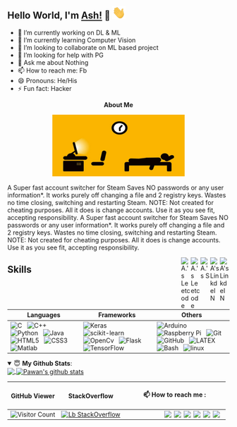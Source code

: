 ## Hello World, I'm [Ash!](https://github.io) 👋 <img src="https://github.com/asd1876/asd1876/blob/main/images/wave.gif" width="30px">
- 🔭 I’m currently working on DL & ML
- 🌱 I’m currently learning Computer Vision
- 👯 I’m looking to collaborate on ML  based project
- 🤔 I’m looking for help with PG
- 💬 Ask me about Nothing
- 📫 How to reach me: Fb
- 😄 Pronouns: He/His
- ⚡ Fun fact: Hacker

<p align='center'>
<strong>About Me </strong>
</p>

<p align='center'>  
<img width="300px" height="140" src="https://github.com/asd1876/asd1876/blob/main/images/87ZWw9F.gif"><br> 
</p>

A Super fast account switcher for Steam Saves NO passwords or any user information*. It works purely off changing a file and 2 registry keys. Wastes no time closing, switching and restarting Steam. NOTE: Not created for cheating purposes. All it does is change accounts. Use it as you see fit, accepting responsibility. A Super fast account switcher for Steam Saves NO passwords or any user information*. It works purely off changing a file and 2 registry keys. Wastes no time closing, switching and restarting Steam. NOTE: Not created for cheating purposes. All it does is change accounts. Use it as you see fit, accepting responsibility.


<a href="https://www.linkedin.com/in//">
  <img align="right" alt="A's LinkdeIN" width="22px" src="https://cdn.jsdelivr.net/npm/simple-icons@v3/icons/googlescholar.svg" />
</a>

<a href="https://www.linkedin.com/in//">
  <img align="right" alt="A's LinkdeIN" width="22px" src="https://cdn.jsdelivr.net/npm/simple-icons@v3/icons/linkedin.svg" />
</a>

<a href="https:/">
  <img align="right" alt="A.'s S" width="22px" src="https://cdn.jsdelivr.net/npm/simple-icons@v3/icons/stackoverflow.svg" />
</a>

<a href="https://l//">
  <img align="right" alt="A.'s Leetcode" width="22px" src="https://cdn.jsdelivr.net/npm/simple-icons@v3/icons/researchgate.svg" />
</a>

<a href="https://l//">
  <img align="right" alt="A.'s Leetcode" width="22px" src="https://cdn.jsdelivr.net/npm/simple-icons@v3/icons/github.svg" />
</a>




 ## Skills
| Languages  | Frameworks | Others |
| ---------- | ---------- | ---------- |
| ![C](https://img.shields.io/badge/-C-black?logo=c&style=social)&nbsp;&nbsp; ![C++](https://img.shields.io/badge/-c++-black?logo=c%2B%2B&style=social)&nbsp;&nbsp; ![Python](https://img.shields.io/badge/-Python-black?logo=Python&style=social)&nbsp;&nbsp; ![Java](https://img.shields.io/badge/-Java-black?logo=java&style=social)&nbsp;&nbsp; ![HTML5](https://img.shields.io/badge/-HTML5-black?logo=html5&style=social)&nbsp;&nbsp; ![CSS3](https://img.shields.io/badge/-CSS3-black?logo=css3&style=social)&nbsp;&nbsp; ![Matlab](https://img.shields.io/badge/-Matlab-black?logo=Mathworks&style=social)&nbsp;&nbsp;| ![Keras](https://img.shields.io/badge/-Keras-black?logo=Keras&style=social)&nbsp;&nbsp; ![scikit-learn](https://img.shields.io/badge/-scikit%20learn-black?logo=scikit-learn&style=social)&nbsp;&nbsp; ![OpenCv](https://img.shields.io/badge/OpenCv-black?logo=Open%20Source%20initiative&style=social)&nbsp;&nbsp; ![Flask](https://img.shields.io/badge/Flask-black?logo=Flask&style=social)&nbsp;&nbsp; ![TensorFlow](https://img.shields.io/badge/TensorFlow-black?logo=TensorFlow&style=social)&nbsp;&nbsp; | ![Arduino](https://img.shields.io/badge/Arduino-black?logo=Arduino&style=social)&nbsp;&nbsp; ![Raspberry Pi](https://img.shields.io/badge/Raspberry%20Pi-black?logo=Raspberry%20Pi&style=social)&nbsp;&nbsp; ![Git](https://img.shields.io/badge/-Git-black?logo=git&style=social)&nbsp;&nbsp; ![GitHub](https://img.shields.io/badge/-GitHub-black?logo=github&style=social)&nbsp;&nbsp; ![LATEX](https://img.shields.io/badge/-LATEX-black?logo=latex&style=social)&nbsp;&nbsp; ![Bash](https://img.shields.io/badge/-Bash-black?logo=GNU%20Bash&style=social)&nbsp;&nbsp; ![linux](https://img.shields.io/badge/-linux-black?logo=linux&style=social)&nbsp;&nbsp; | 



<details open>
 <summary> 😇 <b>My Github Stats</b>: </summary>
<a href="https://github.com/">
  <img align="center" src="https://github-readme-stats.vercel.app/api?username=asd1876&show_icons=true&theme=tokyonight&line_height=27" />
</a>
<a href="https://github.com/">
 <img align="center" src="https://github-readme-stats.vercel.app/api/top-langs/?username=asd1876&hide=css,java,html&theme=tokyonight" alt="Pawan's github stats"/>
</a>
</details>



<!-- (compact or default) -->

<center>
  
  
| <h4> GitHub Viewer </h4> |  <h4> StackOverflow </h4>  | :mailbox: How to reach me : |
| ---------- | ----------   | ----------   |
| ![Visitor Count](https://profile-counter.glitch.me/{asd1876}/count.svg)  | [![Lb StackOverflow](https://github-readme-stackoverflow.vercel.app/?userID=14542180&layout=compact&theme=dark)](https://stackoverflow.com/users/14542180/backlog-giash?tab=profile) | &nbsp; &nbsp; &nbsp; &nbsp; &nbsp; &nbsp; &nbsp; &nbsp; &nbsp; &nbsp; &nbsp; &nbsp; [<img align="right" width="22px" src="https://cdn.jsdelivr.net/npm/simple-icons@v3/icons/googlescholar.svg"/>](mailto:jatinrao8630@gmail.com) [<img align="right" width="22px" target="_blank" src="https://cdn.jsdelivr.net/npm/simple-icons@v3/icons/linkedin.svg"/>](https://www.linkedin.com/in/jatinrao/) [<img align="right" width="22px" target="_blank" src="https://cdn.jsdelivr.net/npm/simple-icons@v3/icons/stackoverflow.svg"/>](https://www.linkedin.com/in/jatinrao/) [<img align="right" width="22px" target="_blank" src="https://cdn.jsdelivr.net/npm/simple-icons@v3/icons/researchgate.svg"/>](https://www.linkedin.com/in/jatinrao/) [<img align="right" width="22px" target="_blank" src="https://cdn.jsdelivr.net/npm/simple-icons@v3/icons/github.svg"/>](https://www.linkedin.com/in/jatinrao/) [<img align="right" width="22px" target="_blank" src="https://cdn.jsdelivr.net/npm/simple-icons@v3/icons/medium.svg"/>](https://www.linkedin.com/in/jatinrao/)|


  </center>

